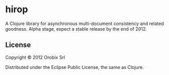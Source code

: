 # hirop

A Clojure library for asynchronous multi-document consistency and related goodness. Alpha stage, expect a stable release by the end of 2012.

## License

Copyright © 2012 Orobix Srl

Distributed under the Eclipse Public License, the same as Clojure.
